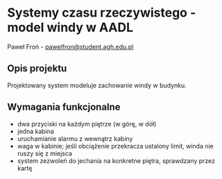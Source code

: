 # Systemy czasu rzeczywistego - model windy w AADL
Paweł Froń - pawelfron@student.agh.edu.pl

## Opis projektu
Projektowany system modeluje zachowanie windy w budynku.

## Wymagania funkcjonalne
- dwa przyciski na każdym piętrze (w górę, w dół)
- jedna kabina
- uruchamianie alarmu z wewnątrz kabiny
- waga w kabinie; jeśli obciążenie przekracza ustalony limit, winda nie ruszy się z miejsca
- system zezwoleń do jechania na konkretne piętra, sprawdzany przez kartę
